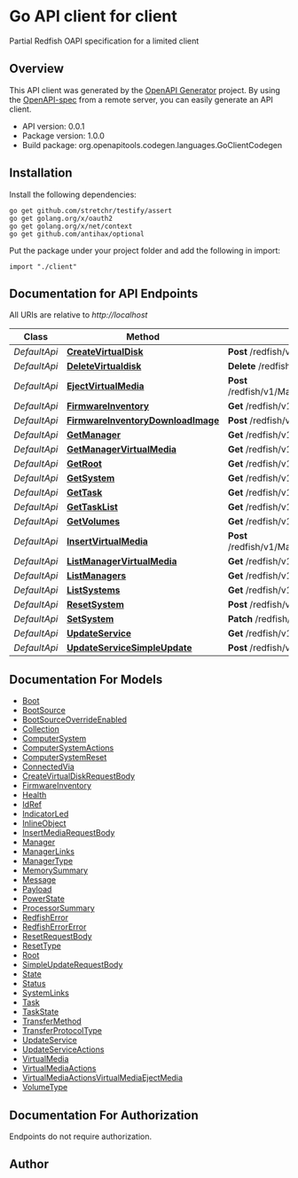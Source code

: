 # Go API client for client

Partial Redfish OAPI specification for a limited client

## Overview
This API client was generated by the [OpenAPI Generator](https://openapi-generator.tech) project.  By using the [OpenAPI-spec](https://www.openapis.org/) from a remote server, you can easily generate an API client.

- API version: 0.0.1
- Package version: 1.0.0
- Build package: org.openapitools.codegen.languages.GoClientCodegen

## Installation

Install the following dependencies:

```shell
go get github.com/stretchr/testify/assert
go get golang.org/x/oauth2
go get golang.org/x/net/context
go get github.com/antihax/optional
```

Put the package under your project folder and add the following in import:

```golang
import "./client"
```

## Documentation for API Endpoints

All URIs are relative to *http://localhost*

Class | Method | HTTP request | Description
------------ | ------------- | ------------- | -------------
*DefaultApi* | [**CreateVirtualDisk**](docs/DefaultApi.md#createvirtualdisk) | **Post** /redfish/v1/Systems/{ComputerSystemId}/Storage/{StorageControllerId}/Volumes | 
*DefaultApi* | [**DeleteVirtualdisk**](docs/DefaultApi.md#deletevirtualdisk) | **Delete** /redfish/v1/Systems/{ComputerSystemId}/Storage/Volumes/{StorageId} | 
*DefaultApi* | [**EjectVirtualMedia**](docs/DefaultApi.md#ejectvirtualmedia) | **Post** /redfish/v1/Managers/{managerId}/VirtualMedia/{virtualMediaId}/Actions/VirtualMedia.EjectMedia | 
*DefaultApi* | [**FirmwareInventory**](docs/DefaultApi.md#firmwareinventory) | **Get** /redfish/v1/UpdateService/FirmwareInventory | 
*DefaultApi* | [**FirmwareInventoryDownloadImage**](docs/DefaultApi.md#firmwareinventorydownloadimage) | **Post** /redfish/v1/UpdateService/FirmwareInventory | 
*DefaultApi* | [**GetManager**](docs/DefaultApi.md#getmanager) | **Get** /redfish/v1/Managers/{managerId} | 
*DefaultApi* | [**GetManagerVirtualMedia**](docs/DefaultApi.md#getmanagervirtualmedia) | **Get** /redfish/v1/Managers/{managerId}/VirtualMedia/{virtualMediaId} | 
*DefaultApi* | [**GetRoot**](docs/DefaultApi.md#getroot) | **Get** /redfish/v1 | 
*DefaultApi* | [**GetSystem**](docs/DefaultApi.md#getsystem) | **Get** /redfish/v1/Systems/{systemId} | 
*DefaultApi* | [**GetTask**](docs/DefaultApi.md#gettask) | **Get** /redfish/v1/TaskService/Tasks/{taskId} | 
*DefaultApi* | [**GetTaskList**](docs/DefaultApi.md#gettasklist) | **Get** /redfish/v1/TaskService/Tasks | 
*DefaultApi* | [**GetVolumes**](docs/DefaultApi.md#getvolumes) | **Get** /redfish/v1/Systems/{ComputerSystemId}/Storage/{StorageControllerId}/Volumes | 
*DefaultApi* | [**InsertVirtualMedia**](docs/DefaultApi.md#insertvirtualmedia) | **Post** /redfish/v1/Managers/{managerId}/VirtualMedia/{virtualMediaId}/Actions/VirtualMedia.InsertMedia | 
*DefaultApi* | [**ListManagerVirtualMedia**](docs/DefaultApi.md#listmanagervirtualmedia) | **Get** /redfish/v1/Managers/{managerId}/VirtualMedia | 
*DefaultApi* | [**ListManagers**](docs/DefaultApi.md#listmanagers) | **Get** /redfish/v1/Managers | 
*DefaultApi* | [**ListSystems**](docs/DefaultApi.md#listsystems) | **Get** /redfish/v1/Systems | 
*DefaultApi* | [**ResetSystem**](docs/DefaultApi.md#resetsystem) | **Post** /redfish/v1/Systems/{ComputerSystemId}/Actions/ComputerSystem.Reset | 
*DefaultApi* | [**SetSystem**](docs/DefaultApi.md#setsystem) | **Patch** /redfish/v1/Systems/{systemId} | 
*DefaultApi* | [**UpdateService**](docs/DefaultApi.md#updateservice) | **Get** /redfish/v1/UpdateService | 
*DefaultApi* | [**UpdateServiceSimpleUpdate**](docs/DefaultApi.md#updateservicesimpleupdate) | **Post** /redfish/v1/UpdateService/Actions/UpdateService.SimpleUpdate | 


## Documentation For Models

 - [Boot](docs/Boot.md)
 - [BootSource](docs/BootSource.md)
 - [BootSourceOverrideEnabled](docs/BootSourceOverrideEnabled.md)
 - [Collection](docs/Collection.md)
 - [ComputerSystem](docs/ComputerSystem.md)
 - [ComputerSystemActions](docs/ComputerSystemActions.md)
 - [ComputerSystemReset](docs/ComputerSystemReset.md)
 - [ConnectedVia](docs/ConnectedVia.md)
 - [CreateVirtualDiskRequestBody](docs/CreateVirtualDiskRequestBody.md)
 - [FirmwareInventory](docs/FirmwareInventory.md)
 - [Health](docs/Health.md)
 - [IdRef](docs/IdRef.md)
 - [IndicatorLed](docs/IndicatorLed.md)
 - [InlineObject](docs/InlineObject.md)
 - [InsertMediaRequestBody](docs/InsertMediaRequestBody.md)
 - [Manager](docs/Manager.md)
 - [ManagerLinks](docs/ManagerLinks.md)
 - [ManagerType](docs/ManagerType.md)
 - [MemorySummary](docs/MemorySummary.md)
 - [Message](docs/Message.md)
 - [Payload](docs/Payload.md)
 - [PowerState](docs/PowerState.md)
 - [ProcessorSummary](docs/ProcessorSummary.md)
 - [RedfishError](docs/RedfishError.md)
 - [RedfishErrorError](docs/RedfishErrorError.md)
 - [ResetRequestBody](docs/ResetRequestBody.md)
 - [ResetType](docs/ResetType.md)
 - [Root](docs/Root.md)
 - [SimpleUpdateRequestBody](docs/SimpleUpdateRequestBody.md)
 - [State](docs/State.md)
 - [Status](docs/Status.md)
 - [SystemLinks](docs/SystemLinks.md)
 - [Task](docs/Task.md)
 - [TaskState](docs/TaskState.md)
 - [TransferMethod](docs/TransferMethod.md)
 - [TransferProtocolType](docs/TransferProtocolType.md)
 - [UpdateService](docs/UpdateService.md)
 - [UpdateServiceActions](docs/UpdateServiceActions.md)
 - [VirtualMedia](docs/VirtualMedia.md)
 - [VirtualMediaActions](docs/VirtualMediaActions.md)
 - [VirtualMediaActionsVirtualMediaEjectMedia](docs/VirtualMediaActionsVirtualMediaEjectMedia.md)
 - [VolumeType](docs/VolumeType.md)


## Documentation For Authorization

 Endpoints do not require authorization.


## Author



